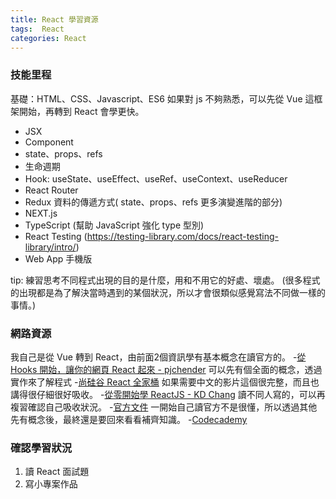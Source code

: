 ```yaml
---
title: React 學習資源
tags:  React
categories: React
---
```

### 技能里程
基礎：HTML、CSS、Javascript、ES6
如果對 js 不夠熟悉，可以先從 Vue 這框架開始，再轉到 React 會學更快。
<!--more -->
- JSX
- Component
- state、props、refs
- 生命週期
- Hook: useState、useEffect、useRef、useContext、useReducer 
- React Router
- Redux 資料的傳遞方式( state、props、refs 更多演變進階的部分)
- NEXT.js
- TypeScript (幫助 JavaScript 強化 type 型別)
- React Testing (https://testing-library.com/docs/react-testing-library/intro/)
- Web App 手機版

tip:
練習思考不同程式出現的目的是什麼，用和不用它的好處、壞處。
(很多程式的出現都是為了解決當時遇到的某個狀況，所以才會很類似感覺寫法不同做一樣的事情。)


### 網路資源
我自己是從 Vue 轉到 React，由前面2個資訊學有基本概念在讀官方的。
-[從 Hooks 開始，讓你的網頁 React 起來 - pjchender](https://ithelp.ithome.com.tw/users/20103315/ironman/2668?sc=hot)
可以先有個全面的概念，透過實作來了解程式
-[尚硅谷 React 全家桶](https://www.youtube.com/watch?v=Uz_EhDwUnRg&list=PLmOn9nNkQxJFJXLvkNsGsoCUxJLqyLGxu)
如果需要中文的影片這個很完整，而且也講得很仔細很好吸收。
-[從零開始學 ReactJS - KD Chang](https://github.com/kdchang/reactjs101)
讀不同人寫的，可以再複習確認自己吸收狀況。
-[官方文件](https://zh-hant.reactjs.org/docs)
一開始自己讀官方不是很懂，所以透過其他先有概念後，最終還是要回來看看補齊知識。
-[Codecademy](https://www.codecademy.com/learn/react-101)

### 確認學習狀況
1. 讀 React 面試題
2. 寫小專案作品 